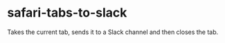 # safari-tabs-to-slack
Takes the current tab, sends it to a Slack channel and then closes the tab. 
